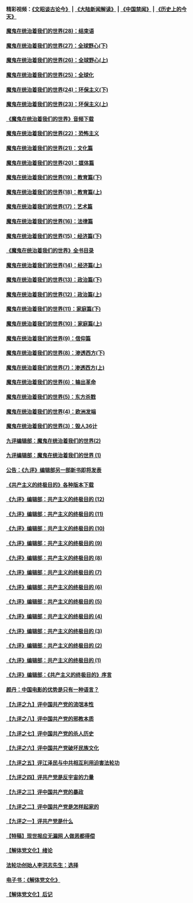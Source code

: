 #### 精彩视频：[《文昭谈古论今》](https://github.com/gfw-breaker/wenzhao) | [《大陆新闻解读》](https://github.com/gfw-breaker/ntdtv-comedy) | [《中国禁闻》](https://github.com/gfw-breaker/ntdtv-news) | [《历史上的今天》](https://github.com/gfw-breaker/today-in-history) 

#### [魔鬼在统治着我们的世界(28)：结束语](../pages/nsc422/n10936246.md?t=02031412) 

#### [魔鬼在统治着我们的世界(27)：全球野心(下)](../pages/nsc422/n10928319.md?t=02031412) 

#### [魔鬼在统治着我们的世界(26)：全球野心(上)](../pages/nsc422/n10900318.md?t=02031412) 

#### [魔鬼在统治着我们的世界(25)：全球化](../pages/nsc422/n10788205.md?t=02031412) 

#### [魔鬼在统治着我们的世界(24)：环保主义(下)](../pages/nsc422/n10695307.md?t=02031412) 

#### [魔鬼在统治着我们的世界(23)：环保主义(上)](../pages/nsc422/n10688613.md?t=02031412) 

#### [《魔鬼在统治着我们的世界》音频下载](../pages/nsc422/n10635553.md?t=02031412) 

#### [魔鬼在统治着我们的世界(22)：恐怖主义](../pages/nsc422/n10614727.md?t=02031412) 

#### [魔鬼在统治着我们的世界(21)：文化篇](../pages/nsc422/n10597706.md?t=02031412) 

#### [魔鬼在统治着我们的世界(20)：媒体篇](../pages/nsc422/n10586579.md?t=02031412) 

#### [魔鬼在统治着我们的世界(19)：教育篇(下)](../pages/nsc422/n10564808.md?t=02031412) 

#### [魔鬼在统治着我们的世界(18)：教育篇(上)](../pages/nsc422/n10526970.md?t=02031412) 

#### [魔鬼在统治着我们的世界(17)：艺术篇](../pages/nsc422/n10499093.md?t=02031412) 

#### [魔鬼在统治着我们的世界(16)：法律篇](../pages/nsc422/n10485969.md?t=02031412) 

#### [魔鬼在统治着我们的世界(15)：经济篇(下)](../pages/nsc422/n10469975.md?t=02031412) 

#### [《魔鬼在统治着我们的世界》全书目录](../pages/nsc422/n10464261.md?t=02031412) 

#### [魔鬼在统治着我们的世界(14)：经济篇(上)](../pages/nsc422/n10457370.md?t=02031412) 

#### [魔鬼在统治着我们的世界(13)：政治篇(下)](../pages/nsc422/n10448270.md?t=02031412) 

#### [魔鬼在统治着我们的世界(12)：政治篇(上)](../pages/nsc422/n10444576.md?t=02031412) 

#### [魔鬼在统治着我们的世界(11)：家庭篇(下)](../pages/nsc422/n10440961.md?t=02031412) 

#### [魔鬼在统治着我们的世界(10)：家庭篇(上)](../pages/nsc422/n10435448.md?t=02031412) 

#### [魔鬼在统治着我们的世界(9)：信仰篇](../pages/nsc422/n10432159.md?t=02031412) 

#### [魔鬼在统治着我们的世界(8)：渗透西方(下)](../pages/nsc422/n10429603.md?t=02031412) 

#### [魔鬼在统治着我们的世界(7)：渗透西方(上)](../pages/nsc422/n10426013.md?t=02031412) 

#### [魔鬼在统治着我们的世界(6)：输出革命](../pages/nsc422/n10421536.md?t=02031412) 

#### [魔鬼在统治着我们的世界(5)：东方杀戮](../pages/nsc422/n10417707.md?t=02031412) 

#### [魔鬼在统治着我们的世界(4)：欧洲发端](../pages/nsc422/n10414890.md?t=02031412) 

#### [魔鬼在统治着我们的世界(3)：毁人36计](../pages/nsc422/n10411583.md?t=02031412) 

#### [九评编辑部：魔鬼在统治着我们的世界(2)](../pages/nsc422/n10410036.md?t=02031412) 

#### [九评编辑部：魔鬼在统治着我们的世界 (1)](../pages/nsc422/n10406825.md?t=02031412) 

#### [公告：《九评》编辑部另一部新书即将发表](../pages/nsc422/n10405104.md?t=02031412) 

#### [《共产主义的终极目的》各种版本下载](../pages/nsc422/n10022138.md?t=02031412) 

#### [《九评》编辑部：共产主义的终极目的 (12)](../pages/nsc422/n9933272.md?t=02031412) 

#### [《九评》编辑部：共产主义的终极目的 (11)](../pages/nsc422/n9924973.md?t=02031412) 

#### [《九评》编辑部：共产主义的终极目的 (10)](../pages/nsc422/n9920883.md?t=02031412) 

#### [《九评》编辑部：共产主义的终极目的 (9)](../pages/nsc422/n9916363.md?t=02031412) 

#### [《九评》编辑部：共产主义的终极目的 (8)](../pages/nsc422/n9912488.md?t=02031412) 

#### [《九评》编辑部：共产主义的终极目的 (7)](../pages/nsc422/n9901176.md?t=02031412) 

#### [《九评》编辑部：共产主义的终极目的 (6)](../pages/nsc422/n9899359.md?t=02031412) 

#### [《九评》编辑部：共产主义的终极目的 (5)](../pages/nsc422/n9893174.md?t=02031412) 

#### [《九评》编辑部：共产主义的终极目的 (4)](../pages/nsc422/n9891246.md?t=02031412) 

#### [《九评》编辑部：共产主义的终极目的 (3)](../pages/nsc422/n9879879.md?t=02031412) 

#### [《九评》编辑部：共产主义的终极目的 (2)](../pages/nsc422/n9876205.md?t=02031412) 

#### [《九评》编辑部：共产主义的终极目的 (1)](../pages/nsc422/n9865857.md?t=02031412) 

#### [《九评》编辑部：《共产主义的终极目的》序言](../pages/nsc422/n9862666.md?t=02031412) 

#### [颜丹：中国电影的优势是只有一种语言？](../pages/nsc422/n9583062.md?t=02031412) 

#### [【九评之九】评中国共产党的流氓本性](../pages/nsc422/n737542.md?t=02031412) 

#### [【九评之八】评中国共产党的邪教本质](../pages/nsc422/n735942.md?t=02031412) 

#### [【九评之七】评中国共产党的杀人历史](../pages/nsc422/n733806.md?t=02031412) 

#### [【九评之六】评中国共产党破坏民族文化](../pages/nsc422/n731667.md?t=02031412) 

#### [【九评之五】评江泽民与中共相互利用迫害法轮功](../pages/nsc422/n730058.md?t=02031412) 

#### [【九评之四】评共产党是反宇宙的力量](../pages/nsc422/n727814.md?t=02031412) 

#### [【九评之三】评中国共产党的暴政](../pages/nsc422/n725597.md?t=02031412) 

#### [【九评之二】评中国共产党是怎样起家的](../pages/nsc422/n723946.md?t=02031412) 

#### [【九评之一】评共产党是什么](../pages/nsc422/n722529.md?t=02031412) 

#### [【特稿】现世报应无漏网 人做恶都得偿](../pages/nsc422/n4215167.md?t=02031412) 

#### [【解体党文化】绪论](../pages/nsc422/n1449356.md?t=02031412) 

#### [法轮功创始人李洪志先生：选择](../pages/nsc422/n3580738.md?t=02031412) 

#### [电子书：《解体党文化》](../pages/nsc422/n1573484.md?t=02031412) 

#### [【解体党文化】后记](../pages/nsc422/n1531999.md?t=02031412) 


